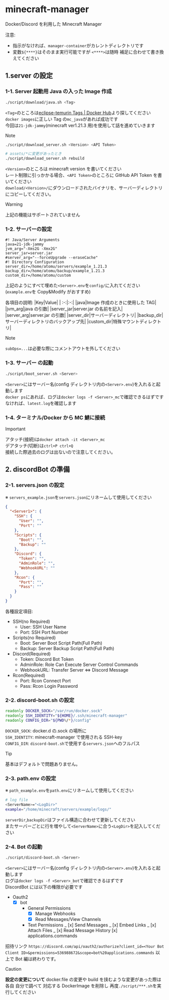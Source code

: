 # minecraft-manager

Docker/Discord を利用した Minecraft Manager

注意:

- 指示がなければ、`manager-container`がカレントディレクトリです
- 変数`${****}`はそのまま実行可能ですが `<****>`は随時 補足に合わせて書き換えてください

## 1.server の設定

### 1-1. Server 起動用 Java の入った Image 作成

```bash
./script/download/java.sh <Tag>
```

`<Tag>`のところは[eclipse-temurin Tags | Docker Hub](https://hub.docker.com/_/eclipse-temurin/tags)より探してください \
`docker images`に正しい Tag の`mc_java`があれば成功です \
今回は`21-jdk-jammy`(minecraft ver1.21.3 用)を使用して話を進めていきます

> [!NOTE]
>
> ```bash
> ./script/download_server.sh <Version> <API Token>
>
> # assets/*に変更があったとき
> ./script/download_server.sh rebuild
> ```
>
> `<Version>`のところは minecraft version を書いてください \
> レート制限に引っかかる場合、`<API Token>`のところに GitHub API Token を書いてください \
> `download/<Version>/`にダウンロードされたバイナリを、サーバーディレクトリにコピーしてください。

> [!WARNING]
>
> 上記の機能はサポートされていません

### 1-2. サーバーの設定

```env
#! Java/Server Arguments
java=21-jdk-jammy
jvm_arg="-Xms2G -Xmx2G"
server_jar=server.jar
#server_arg="--forceUpgrade --eraseCache"
#! Directory Configuration
server_dir=/home/atomu/servers/example_1.21.3
backup_dir=/home/atomu/backup/example_1.21.3
custom_dir=/home/atomu/custom
```

上記のようにすべて埋めた`<Server>.env`を`config/`に入れてください \
(`example.env`を Copy&Modify がおすすめ)

各項目の説明:
|Key|Value|
| :-:|:-:|
|java|Image 作成のときに使用した TAG|
|jvm_arg|java の引数|
|server_jar|server.jar の名前を記入|
|server_arg|server.jar の引数|
|server_dir|サーバーディレクトリ|
|backup_dir|サーバーディレクトリのバックアップ先|
|custom_dir|特殊マウントディレクトリ|

> [!NOTE]
>
> `subOps=...`は必要な際にコメントアウトを外してください

### 1-3. サーバー の起動

```bash
./script/boot_server.sh <Server>
```

`<Server>`にはサーバー名(config ディレクトリ内の`<Server>.env`)を入れると起動します \
`docker ps`にあれば、ログは`docker logs -f <Server>_mc`で確認できるはずです \
なければ、`latest.log`を確認します

### 1-4. ターミナル/Docker から MC 鯖に接続

> [!IMPORTANT]
>
> アタッチ(接続)は`docker attach -it <Server>_mc` \
> デアタッチ(切断)は`ctrl+P ctrl+Q` \
> 接続した際過去のログは出ないので注意してください。

## 2. discordBot の準備

### 2-1. servers.json の設定

※ `servers_example.json`を`servers.json`にリネームして使用してください

```json
{
  "<Server1>": {
    "SSH": {
      "User": "",
      "Port": ""
    },
    "Scripts": {
      "Boot": "",
      "Backup": ""
    },
    "Discord": {
      "Token": "",
      "AdminRole": "",
      "WebhookURL": ""
    },
    "Rcon": {
      "Port": "",
      "Pass": ""
    }
  }
}
```

各種設定項目:

- SSH(no Required)
  - User: SSH User Name
  - Port: SSH Port Number
- Scripts(no Required)
  - Boot: Server Boot Script Path(Full Path)
  - Backup: Server Backup Script Path(Full Path)
- Discord(Required)
  - Token: Discord Bot Token
  - AdminRole: Role Can Execute Server Control Commands
  - WebhookURL: Transfer Server <=> Discord Message
- Rcon(Required)
  - Port: Rcon Connect Port
  - Pass: Rcon Login Password

### 2-2. discord-boot.sh の設定

```bash
readonly DOCKER_SOCK="/var/run/docker.sock"
readonly SSH_IDENTITY="${HOME}/.ssh/minecraft-manager"
readonly CONFIG_DIR="${PWD%/*}/config"
```

`DOCKER_SOCK`: docker.d の.sock の場所に \
`SSH_IDENTITY`: minecraft-manager で使用される SSH-key \
`CONFIG_DIR`: `discord-boot.sh`で使用する`servers.json`へのフルパス

> [!TIP]
>
> 基本はデフォルトで問題ありません。

### 2-3. path.env の設定

※ `path_example.env`を`path.env`にリネームして使用してください

```bash
# log file
<ServerName>="<LogDir>"
example="/home/minecraft/servers/example/logs/"
```

`serverDir`,`backupDir`はファイル構造に合わせて更新してください \
またサーバーごとに行を増やして`<ServerName>`に合う`<LogDir>`を記入してください

### 2-4. Bot の起動

```bash
./script/discord-boot.sh <Server>
```

`<Server>`にはサーバー名(config ディレクトリ内の`<Server>.env`)を入れると起動します \
ログは`docker logs -f <Server>_bot`で確認できるはずです \
DiscordBot には以下の権限が必要です

- Oauth2
  - [x] bot
    - General Permissions
      - [x] Manage Webhooks
      - [x] Read Messages/View Channels
    - Text Permissions
      _ [x] Send Messages
      _ [x] Embed Links
      _ [x] Attach Files
      _ [x] Read Message History
      [x] applications.commands

招待リンク `https://discord.com/api/oauth2/authorize?client_id=<Your Bot Client ID>&permissions=536988672&scope=bot%20applications.commands`
以上で Bot 編は終わりです。

> [!CAUTION]
>
> **設定の変更について**
> docker.file の変更や build を挟むような変更があった際は \
> 各自 自分で調べて 対応する DockerImage を削除し 再度`./script/***.sh`を実行してください

